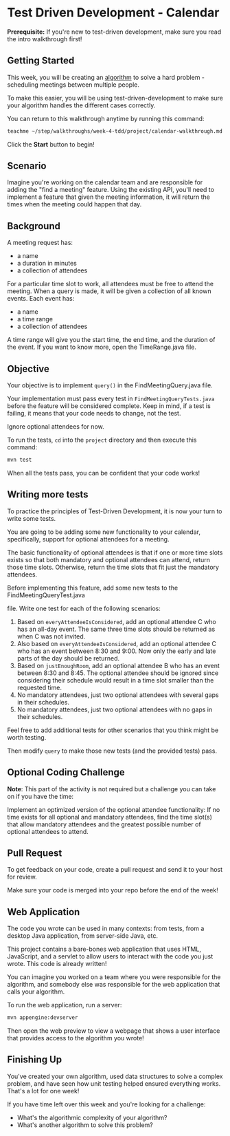 # Test Driven Development - Calendar

**Prerequisite:** If you're new to test-driven development, make sure you read
the intro walkthrough first!

## Getting Started

This week, you will be creating an
[algorithm](https://en.wikipedia.org/wiki/Algorithm) to solve a hard problem -
scheduling meetings between multiple people.

To make this easier, you will be using test-driven-development to make sure
your algorithm handles the different cases correctly.

You can return to this walkthrough anytime by running this command:

```bash
teachme ~/step/walkthroughs/week-4-tdd/project/calendar-walkthrough.md
```

Click the **Start** button to begin!

## Scenario

Imagine you're working on the calendar team and are responsible for adding the
"find a meeting" feature. Using the existing API, you'll need to implement a
feature that given the meeting information, it will return the times when the
meeting could happen that day.

## Background

A meeting request has:

-   a name
-   a duration in minutes
-   a collection of attendees

For a particular time slot to work, all attendees must be free to attend the
meeting. When a query is made, it will be given a collection of all known
events. Each event has:

-   a name
-   a time range
-   a collection of attendees

A time range will give you the start time, the end time, and the duration of
the event. If you want to know more, open the
<walkthrough-editor-open-file
    filePath="step/walkthroughs/week-4-tdd/project/src/main/java/com/google/sps/TimeRange.java">
  TimeRange.java
</walkthrough-editor-open-file>
file.

## Objective

Your objective is to implement `query()` in the
<walkthrough-editor-open-file
    filePath="step/walkthroughs/week-4-tdd/project/src/main/java/com/google/sps/FindMeetingQuery.java">
  FindMeetingQuery.java
</walkthrough-editor-open-file>
file.

Your implementation must pass every test in `FindMeetingQueryTests.java` before
the feature will be considered complete. Keep in mind, if a test is failing, it
means that your code needs to change, not the test.

Ignore optional attendees for now.

To run the tests, `cd` into the `project` directory and then execute this
command:

```bash
mvn test
```

When all the tests pass, you can be confident that your code works!

## Writing more tests

To practice the principles of Test-Driven Development, it is now your turn to write some tests.

You are going to be adding some new functionality to your calendar, specifically, support for optional attendees for a meeting.

The basic functionality of optional attendees is that if one or more time slots exists so that both mandatory and optional attendees can attend, return those time slots. Otherwise, return the time slots that fit just the mandatory attendees.

Before implementing this feature, add some new tests to the <walkthrough-editor-open-file
    filePath="step/walkthroughs/week-4-tdd/project/src/test/java/com/google/sps/FindMeetingQueryTest.java">
  FindMeetingQueryTest.java
</walkthrough-editor-open-file>

file. Write one test for each of the following scenarios:

1. Based on `everyAttendeeIsConsidered`, add an optional attendee C who has an all-day event. The same three time slots should be returned as when C was not invited.
2. Also based on `everyAttendeeIsConsidered`, add an optional attendee C who has an event between 8:30 and 9:00. Now only the early and late parts of the day should be returned.
3. Based on `justEnoughRoom`, add an optional attendee B who has an event between 8:30 and 8:45. The optional attendee should be ignored since considering their schedule would result in a time slot smaller than the requested time.
4. No mandatory attendees, just two optional attendees with several gaps in their schedules.
5. No mandatory attendees, just two optional attendees with no gaps in their schedules.

Feel free to add additional tests for other scenarios that you think might be worth testing.

Then modify `query` to make those new tests (and the provided tests) pass.


## Optional Coding Challenge

**Note**: This part of the activity is not required but a challenge you can take on if you have the time:

Implement an optimized version of the optional attendee functionality: If no time exists for all optional and mandatory attendees, find the time slot(s) that allow mandatory attendees and the greatest possible number of optional attendees to attend.

## Pull Request

To get feedback on your code, create a pull request and send it to your host
for review.

Make sure your code is merged into your repo before the end of the week!

## Web Application

The code you wrote can be used in many contexts: from tests, from a desktop Java
application, from server-side Java, etc.

This project contains a bare-bones web application that uses HTML, JavaScript,
and a servlet to allow users to interact with the code you just wrote. This code
is already written!

You can imagine you worked on a team where you were responsible for the
algorithm, and somebody else was responsible for the web application that calls
your algorithm.

To run the web application, run a server:

```bash
mvn appengine:devserver
```

Then open the web preview to view a webpage that shows a user interface that
provides access to the algorithm you wrote!

## Finishing Up

<walkthrough-conclusion-trophy></walkthrough-conclusion-trophy>

You've created your own algorithm, used data structures to solve a complex
problem, and have seen how unit testing helped ensured everything works. That's
a lot for one week!

If you have time left over this week and you're looking for a challenge:

-   What's the algorithmic complexity of your algorithm?
-   What's another algorithm to solve this problem?
